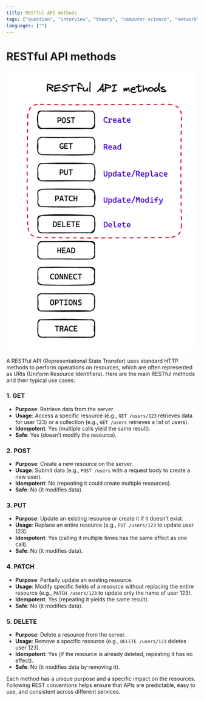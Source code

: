 ```yaml
---
title: RESTful API methods
tags: ["question", "interview", "theory", "computer-science", "network"]
languages: [""]
---
```


# RESTful API methods

![RESTful API methods](https://raw.githubusercontent.com/AndersDeath/holy-theory/main/images/04-restful-api-methods.png)

A RESTful API (Representational State Transfer) uses standard HTTP methods to perform operations on resources, which are often represented as URIs (Uniform Resource Identifiers). Here are the main RESTful methods and their typical use cases:

### 1. **GET**
   - **Purpose**: Retrieve data from the server.
   - **Usage**: Access a specific resource (e.g., `GET /users/123` retrieves data for user 123) or a collection (e.g., `GET /users` retrieves a list of users).
   - **Idempotent**: Yes (multiple calls yield the same result).
   - **Safe**: Yes (doesn’t modify the resource).

### 2. **POST**
   - **Purpose**: Create a new resource on the server.
   - **Usage**: Submit data (e.g., `POST /users` with a request body to create a new user).
   - **Idempotent**: No (repeating it could create multiple resources).
   - **Safe**: No (it modifies data).

### 3. **PUT**
   - **Purpose**: Update an existing resource or create it if it doesn't exist.
   - **Usage**: Replace an entire resource (e.g., `PUT /users/123` to update user 123).
   - **Idempotent**: Yes (calling it multiple times has the same effect as one call).
   - **Safe**: No (it modifies data).

### 4. **PATCH**
   - **Purpose**: Partially update an existing resource.
   - **Usage**: Modify specific fields of a resource without replacing the entire resource (e.g., `PATCH /users/123` to update only the name of user 123).
   - **Idempotent**: Yes (repeating it yields the same result).
   - **Safe**: No (it modifies data).

### 5. **DELETE**
   - **Purpose**: Delete a resource from the server.
   - **Usage**: Remove a specific resource (e.g., `DELETE /users/123` deletes user 123).
   - **Idempotent**: Yes (if the resource is already deleted, repeating it has no effect).
   - **Safe**: No (it modifies data by removing it).

Each method has a unique purpose and a specific impact on the resources. Following REST conventions helps ensure that APIs are predictable, easy to use, and consistent across different services.